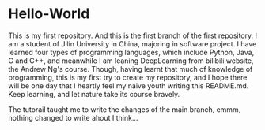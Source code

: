 # Hello-World
This is my first repository.
And this is the first branch of the first repository.
I am a student of Jilin University in China, majoring in software project.
I have learned four types of programming languages, which include Python, Java, C and C++, and meanwhile I am leaning DeepLearning from bilibili website, the Andrew Ng's course.
Though, having learnt that much of knowledge of programming, this is my first try to create my repository, and I hope there will be one day that I heartly feel my naive youth writing this README.md.
Keep learning, and let nature take its course bravely.

The tutorail taught me to write the changes of the main branch, emmm, nothing changed to write ahout I think...
